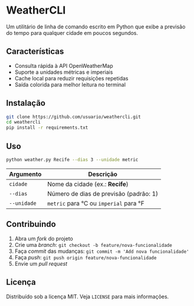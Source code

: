 # WeatherCLI

Um utilitário de linha de comando escrito em Python que exibe a previsão do tempo para qualquer cidade em poucos segundos.

## Características

- Consulta rápida à API OpenWeatherMap  
- Suporte a unidades métricas e imperiais  
- Cache local para reduzir requisições repetidas  
- Saída colorida para melhor leitura no terminal  

## Instalação

```bash
git clone https://github.com/usuario/weathercli.git
cd weathercli
pip install -r requirements.txt
```

## Uso

```bash
python weather.py Recife --dias 3 --unidade metric
```

Argumento|Descrição
---------|----------
`cidade` | Nome da cidade (ex.: **Recife**)
`--dias` | Número de dias de previsão (padrão: 1)
`--unidade` | `metric` para °C ou `imperial` para °F

## Contribuindo

1. Abra um _fork_ do projeto  
2. Crie uma _branch_: `git checkout -b feature/nova-funcionalidade`  
3. Faça _commit_ das mudanças: `git commit -m 'Add nova funcionalidade'`  
4. Faça _push_: `git push origin feature/nova-funcionalidade`  
5. Envie um _pull request_

## Licença

Distribuído sob a licença MIT. Veja `LICENSE` para mais informações.

